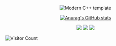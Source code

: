 <div id="title" align=center>

![Modern C++ template][github-sub-title:img]

[![Anurag's GitHub stats](https://github-readme-stats.vercel.app/api?username=yzxxy010&show_icons=true&theme=tokyonight)](https://space.bilibili.com/628041521?spm_id_from=333.1007.0.0)

![](https://img.shields.io/badge/讨厌-学习-yellow) 
![](https://img.shields.io/badge/性格-开朗-red) 
![](https://img.shields.io/badge/爱好-二次元-red)

</div>

![Visitor Count](https://profile-counter.glitch.me/yzxxy010/count.svg)

[github-sub-title:img]: https://readme-typing-svg.herokuapp.com?font=Segoe+Script&center=true&lines=星曜.
